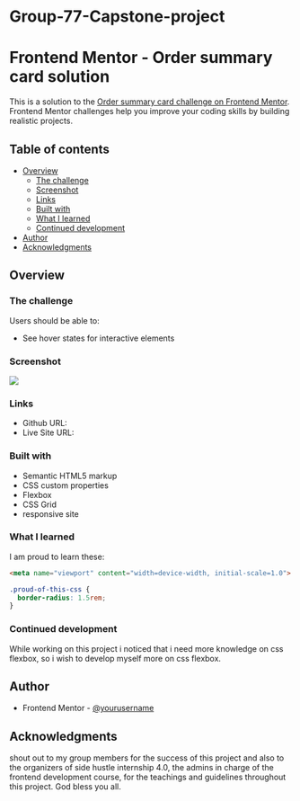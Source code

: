 # Group-77-Capstone-project
# Frontend Mentor - Order summary card solution

This is a solution to the [Order summary card challenge on Frontend Mentor](https://www.frontendmentor.io/challenges/order-summary-component-QlPmajDUj). Frontend Mentor challenges help you improve your coding skills by building realistic projects. 

## Table of contents

- [Overview](#overview)
  - [The challenge](#the-challenge)
  - [Screenshot](#screenshot)
  - [Links](#links)
  - [Built with](#built-with)
  - [What I learned](#what-i-learned)
  - [Continued development](#continued-development)
- [Author](#author)
- [Acknowledgments](#acknowledgments)

## Overview

### The challenge

Users should be able to:

- See hover states for interactive elements

### Screenshot

![](./images/screenshot.JPG)

### Links

- Github URL:[](https://github.com/nnaemy/Group-77-Capstone-project)
- Live Site URL:[](https://group77capstoneproject.netlify.app)

### Built with

- Semantic HTML5 markup
- CSS custom properties
- Flexbox
- CSS Grid
- responsive site
### What I learned
I am proud to learn these:

```html
<meta name="viewport" content="width=device-width, initial-scale=1.0"> 
```
```css
.proud-of-this-css {
  border-radius: 1.5rem;
}
```


### Continued development
While working on this project i noticed that i need more knowledge on css flexbox, so i wish to develop myself more on css flexbox.

## Author

- Frontend Mentor - [@yourusername](https://www.frontendmentor.io/profile/yourusername)

## Acknowledgments

shout out to my group members for the success of this project and also to the organizers of side hustle internship 4.0, the admins in charge of the frontend development course, for the teachings and guidelines throughout this project. God bless you all.
